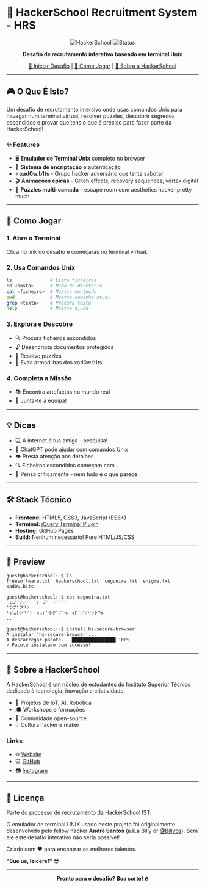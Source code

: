 # 🎯 HackerSchool Recruitment System - HRS

<div align="center">

![HackerSchool](https://img.shields.io/badge/HackerSchool-IST-blue?style=for-the-badge)
![Status](https://img.shields.io/badge/Status-Active-success?style=for-the-badge)


**Desafio de recrutamento interativo baseado em terminal Unix**

[🚀 Iniciar Desafio](#) | [📖 Como Jogar](#como-jogar) | [🤝 Sobre a HackerSchool](#sobre)

</div>

---

## 🎮 O Que É Isto?

Um desafio de recrutamento imersivo onde usas comandos Unix para navegar num terminal virtual, resolver puzzles, descobrir segredos escondidos e provar que tens o que é preciso para fazer parte da HackerSchool!

### ✨ Features

- 🖥️ **Emulador de Terminal Unix** completo no browser
- 🔐 **Sistema de encriptação** e autenticação
- 💀 **xad0w.b1ts** - Grupo hacker adversário que tenta sabotar
- 🎬 **Animações épicas** - Glitch effects, recovery sequences, vórtex digital
- 🧩 **Puzzles multi-camada** - escape room com aesthetics hacker pretty much

---

## 🎯 Como Jogar

### 1. Abre o Terminal
Clica no link do desafio e começarás no terminal virtual.

### 2. Usa Comandos Unix
```bash
ls              # Lista ficheiros
cd <pasta>      # Muda de diretório
cat <ficheiro>  # Mostra conteúdo
pwd             # Mostra caminho atual
grep <texto>    # Procura texto
help            # Mostra ajuda
```

### 3. Explora e Descobre
- 🔍 Procura ficheiros escondidos
- 🔓 Desencripta documentos protegidos
- 🧩 Resolve puzzles
- 🎯 Evita armadilhas dos xad0w.b1ts

### 4. Completa a Missão
- 📚 Encontra artefactos no mundo real
- 🤝 Junta-te à equipa!

---

## 💡 Dicas

- 💻 A internet é tua amiga - pesquisa!
- 🤖 ChatGPT pode ajudar com comandos Unix
- 👁️ Presta atenção aos detalhes
- 🔍 Ficheiros escondidos começam com `.`
- 🧠 Pensa criticamente - nem tudo é o que parece

---

## 🛠️ Stack Técnico

- **Frontend:** HTML5, CSS3, JavaScript (ES6+)
- **Terminal:** [jQuery Terminal Plugin](https://terminal.jcubic.pl/)
- **Hosting:** GitHub Pages
- **Build:** Nenhum necessário! Pure HTML/JS/CSS

---

## 🎨 Preview

```
guest@hackerschool:~$ ls
freesoftware.txt  hackerschool.txt  cegueira.txt  enigma.txt  xad0w.b1ts

guest@hackerschool:~$ cat cegueira.txt
⠁⠥⠞⠑⠝⠞⠊⠉⠁⠗⠀⠝⠁⠀⠗⠑⠙⠑
⠉⠕⠍⠁⠝⠙⠕
⠓⠎⠤⠇⠕⠛⠊⠝⠀<⠥⠎⠑⠗⠝⠁⠍⠑>⠀<⠏⠁⠎⠎⠺⠕⠗⠙>
...

guest@hackerschool:~$ install hs-secure-browser
A instalar 'hs-secure-browser'...
A descarregar pacote... ████████████████ 100%
✓ Pacote instalado com sucesso!
```

---

## <a name="sobre"></a>🤝 Sobre a HackerSchool

A HackerSchool é um núcleo de estudantes do Instituto Superior Técnico dedicado à tecnologia, inovação e criatividade.

- 🚀 Projetos de IoT, AI, Robótica
- 🎓 Workshops e formações
- 🤝 Comunidade open-source
- 💡 Cultura hacker e maker

### Links

- 🌐 [Website](https://hackerschool.dev)
- 💻 [GitHub](https://github.com/HackerSchool)
- 📷 [Instagram](https://instagram.com/hackerschool.ist)

---

## 📜 Licença

Parte do processo de recrutamento da HackerSchool IST.

O emulador de terminal UNIX usado neste projeto foi originalmente desenvolvido pelo fellow hacker **André Santos** (a.k.a Billy or [@Billybs](https://github.com/Billybs)). Sem ele este desafio interativo não seria possível!

Criado com ❤️ para encontrar os melhores talentos.

**"Sue us, leicers!"** 😎

---

<div align="center">

**Pronto para o desafio? Boa sorte! 🔥**

</div>


